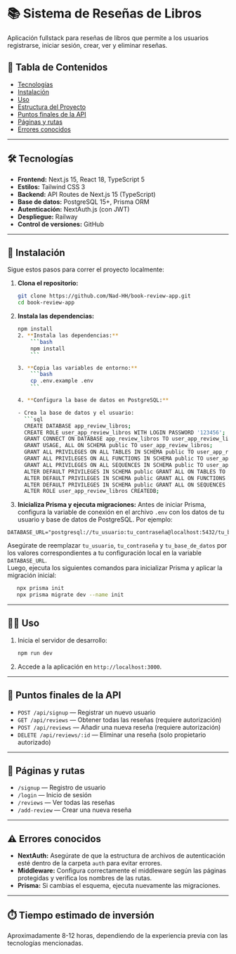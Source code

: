 # 📚 Sistema de Reseñas de Libros

Aplicación fullstack para reseñas de libros que permite a los usuarios registrarse, iniciar sesión, crear, ver y eliminar reseñas.

## 📑 Tabla de Contenidos

- [Tecnologías](#tecnologías)
- [Instalación](#instalación)
- [Uso](#uso)
- [Estructura del Proyecto](#estructura-del-proyecto)
- [Puntos finales de la API](#puntos-finales-de-la-api)
- [Páginas y rutas](#páginas-y-rutas)
- [Errores conocidos](#errores-conocidos)

---

## 🛠️ Tecnologías
- **Frontend:** Next.js 15, React 18, TypeScript 5  
- **Estilos:** Tailwind CSS 3  
- **Backend:** API Routes de Next.js 15 (TypeScript)  
- **Base de datos:** PostgreSQL 15+, Prisma ORM  
- **Autenticación:** NextAuth.js (con JWT)  
- **Despliegue:** Railway  
- **Control de versiones:** GitHub  


---

## 🚀 Instalación

Sigue estos pasos para correr el proyecto localmente:

1. **Clona el repositorio:**
    ```bash
    git clone https://github.com/Nad-HH/book-review-app.git
    cd book-review-app
    ```

2. **Instala las dependencias:**
    ```bash
    npm install
    2. **Instala las dependencias:**
        ```bash
        npm install
        ```

    3. **Copia las variables de entorno:**
        ```bash
        cp .env.example .env
        ```

    4. **Configura la base de datos en PostgreSQL:**

    - Crea la base de datos y el usuario:
      ```sql
      CREATE DATABASE app_review_libros;
      CREATE ROLE user_app_review_libros WITH LOGIN PASSWORD '123456';
      GRANT CONNECT ON DATABASE app_review_libros TO user_app_review_libros;
      GRANT USAGE, ALL ON SCHEMA public TO user_app_review_libros;
      GRANT ALL PRIVILEGES ON ALL TABLES IN SCHEMA public TO user_app_review_libros;
      GRANT ALL PRIVILEGES ON ALL FUNCTIONS IN SCHEMA public TO user_app_review_libros;
      GRANT ALL PRIVILEGES ON ALL SEQUENCES IN SCHEMA public TO user_app_review_libros;
      ALTER DEFAULT PRIVILEGES IN SCHEMA public GRANT ALL ON TABLES TO user_app_review_libros;
      ALTER DEFAULT PRIVILEGES IN SCHEMA public GRANT ALL ON FUNCTIONS TO user_app_review_libros;
      ALTER DEFAULT PRIVILEGES IN SCHEMA public GRANT ALL ON SEQUENCES TO user_app_review_libros;
      ALTER ROLE user_app_review_libros CREATEDB;
      ```

4. **Inicializa Prisma y ejecuta migraciones:**
Antes de iniciar Prisma, configura la variable de conexión en el archivo `.env` con los datos de tu usuario y base de datos de PostgreSQL. Por ejemplo:

```env
DATABASE_URL="postgresql://tu_usuario:tu_contraseña@localhost:5432/tu_base_de_datos"
```

Asegúrate de reemplazar `tu_usuario`, `tu_contraseña` y `tu_base_de_datos` por los valores correspondientes a tu configuración local en la variable `DATABASE_URL`.  
Luego, ejecuta los siguientes comandos para inicializar Prisma y aplicar la migración inicial:

 ```bash
    npx prisma init
    npx prisma migrate dev --name init
```

---

## 🧑‍💻 Uso

1. Inicia el servidor de desarrollo:
    ```bash
    npm run dev
    ```

2. Accede a la aplicación en `http://localhost:3000`.

---

## 🔌 Puntos finales de la API

- `POST /api/signup` — Registrar un nuevo usuario
- `GET /api/reviews` — Obtener todas las reseñas (requiere autorización)
- `POST /api/reviews` — Añadir una nueva reseña (requiere autorización)
- `DELETE /api/reviews/:id` — Eliminar una reseña (solo propietario autorizado)

---

## 🧭 Páginas y rutas

- `/signup` — Registro de usuario
- `/login` — Inicio de sesión
- `/reviews` — Ver todas las reseñas
- `/add-review` — Crear una nueva reseña

---

## ⚠️ Errores conocidos

- **NextAuth:** Asegúrate de que la estructura de archivos de autenticación esté dentro de la carpeta `auth` para evitar errores.
- **Middleware:** Configura correctamente el middleware según las páginas protegidas y verifica los nombres de las rutas.
- **Prisma:** Si cambias el esquema, ejecuta nuevamente las migraciones.

---

## ⏱️ Tiempo estimado de inversión

Aproximadamente 8-12 horas, dependiendo de la experiencia previa con las tecnologías mencionadas.



